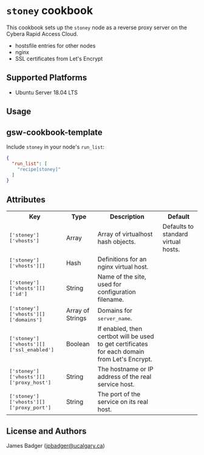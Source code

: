 # `stoney` cookbook

This cookbook sets up the `stoney` node as a reverse proxy server on the Cybera Rapid Access Cloud.

* hostsfile entries for other nodes
* nginx
* SSL certificates from Let's Encrypt

## Supported Platforms

* Ubuntu Server 18.04 LTS

## Usage

## gsw-cookbook-template

Include `stoney` in your node's `run_list`:

```json
{
  "run_list": [
    "recipe[stoney]"
  ]
}
```

## Attributes

<table>
  <tr>
    <th>Key</th>
    <th>Type</th>
    <th>Description</th>
    <th>Default</th>
  </tr>
  <tr>
    <td><tt>['stoney']['vhosts']</tt></td>
    <td>Array</td>
    <td>Array of virtualhost hash objects.</td>
    <td>Defaults to standard virtual hosts.</td>
  </tr>
  <tr>
    <td><tt>['stoney']['vhosts'][]</tt></td>
    <td>Hash</td>
    <td>Definitions for an nginx virtual host.</td>
    <td></td>
  </tr>
  <tr>
    <td><tt>['stoney']['vhosts'][]['id']</tt></td>
    <td>String</td>
    <td>Name of the site, used for configuration filename.</td>
    <td></td>
  </tr>
  <tr>
    <td><tt>['stoney']['vhosts'][]['domains']</tt></td>
    <td>Array of Strings</td>
    <td>Domains for <tt>server_name</tt>.</td>
    <td></td>
  </tr>
  <tr>
    <td><tt>['stoney']['vhosts'][]['ssl_enabled']</tt></td>
    <td>Boolean</td>
    <td>If enabled, then certbot will be used to get certificates for each domain from Let's Encrypt.</td>
    <td></td>
  </tr>
  <tr>
    <td><tt>['stoney']['vhosts'][]['proxy_host']</tt></td>
    <td>String</td>
    <td>The hostname or IP address of the real service host.</td>
    <td></td>
  </tr>
  <tr>
    <td><tt>['stoney']['vhosts'][]['proxy_port']</tt></td>
    <td>String</td>
    <td>The port of the service on its real host.</td>
    <td></td>
  </tr>
</table>

## License and Authors

James Badger (jpbadger@ucalgary.ca)
